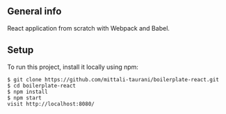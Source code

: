 ## General info
React application from scratch with Webpack and Babel.
	
## Setup
To run this project, install it locally using npm:

```
$ git clone https://github.com/mittali-taurani/boilerplate-react.git
$ cd boilerplate-react
$ npm install
$ npm start
visit http://localhost:8080/
```
